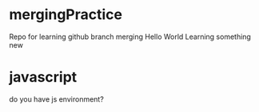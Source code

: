 # mergingPractice
Repo for learning github branch merging
Hello World
Learning something new

# javascript
do you have js environment?

